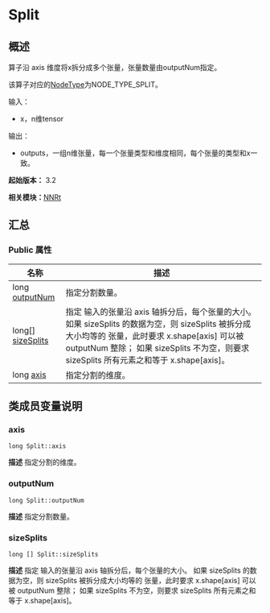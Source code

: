 # Split


## 概述

算子沿 axis 维度将x拆分成多个张量，张量数量由outputNum指定。

该算子对应的[NodeType](_n_n_rt_v10.md#nodetype)为NODE_TYPE_SPLIT。

输入：

- x，n维tensor

输出：

- outputs，一组n维张量，每一个张量类型和维度相同，每个张量的类型和x一致。

**起始版本：** 3.2

**相关模块：**[NNRt](_n_n_rt_v10.md)


## 汇总


### Public 属性

| 名称 | 描述 | 
| -------- | -------- |
| long [outputNum](#outputnum) | 指定分割数量。  | 
| long[] [sizeSplits](#sizesplits) | 指定 输入的张量沿 axis 轴拆分后，每个张量的大小。 如果 sizeSplits 的数据为空，则 sizeSplits 被拆分成大小均等的 张量，此时要求 x.shape[axis] 可以被 outputNum 整除； 如果 sizeSplits 不为空，则要求 sizeSplits 所有元素之和等于 x.shape[axis]。  | 
| long [axis](#axis) | 指定分割的维度。  | 


## 类成员变量说明


### axis

```
long Split::axis
```
**描述**
指定分割的维度。


### outputNum

```
long Split::outputNum
```
**描述**
指定分割数量。


### sizeSplits

```
long [] Split::sizeSplits
```
**描述**
指定 输入的张量沿 axis 轴拆分后，每个张量的大小。 如果 sizeSplits 的数据为空，则 sizeSplits 被拆分成大小均等的 张量，此时要求 x.shape[axis] 可以被 outputNum 整除； 如果 sizeSplits 不为空，则要求 sizeSplits 所有元素之和等于 x.shape[axis]。
